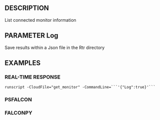 ## DESCRIPTION
List connected monitor information

## PARAMETER Log
Save results within a Json file in the Rtr directory

## EXAMPLES

### REAL-TIME RESPONSE
```
runscript -CloudFile="get_monitor" -CommandLine=```'{"Log":true}'```
```
### PSFALCON

### FALCONPY
